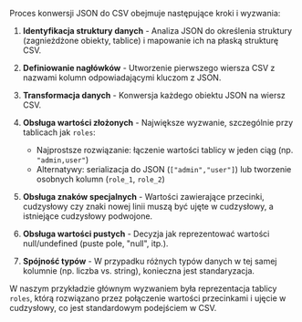 Proces konwersji JSON do CSV obejmuje następujące kroki i wyzwania:

1. **Identyfikacja struktury danych** - Analiza JSON do określenia struktury (zagnieżdżone obiekty, tablice) i mapowanie ich na płaską strukturę CSV.

2. **Definiowanie nagłówków** - Utworzenie pierwszego wiersza CSV z nazwami kolumn odpowiadającymi kluczom z JSON.

3. **Transformacja danych** - Konwersja każdego obiektu JSON na wiersz CSV.

4. **Obsługa wartości złożonych** - Największe wyzwanie, szczególnie przy tablicach jak `roles`:
   - Najprostsze rozwiązanie: łączenie wartości tablicy w jeden ciąg (np. `"admin,user"`)
   - Alternatywy: serializacja do JSON (`["admin","user"]`) lub tworzenie osobnych kolumn (`role_1`, `role_2`)

5. **Obsługa znaków specjalnych** - Wartości zawierające przecinki, cudzysłowy czy znaki nowej linii muszą być ujęte w cudzysłowy, a istniejące cudzysłowy podwojone.

6. **Obsługa wartości pustych** - Decyzja jak reprezentować wartości null/undefined (puste pole, "null", itp.).

7. **Spójność typów** - W przypadku różnych typów danych w tej samej kolumnie (np. liczba vs. string), konieczna jest standaryzacja.

W naszym przykładzie głównym wyzwaniem była reprezentacja tablicy `roles`, którą rozwiązano przez połączenie wartości przecinkami i ujęcie w cudzysłowy, co jest standardowym podejściem w CSV.
